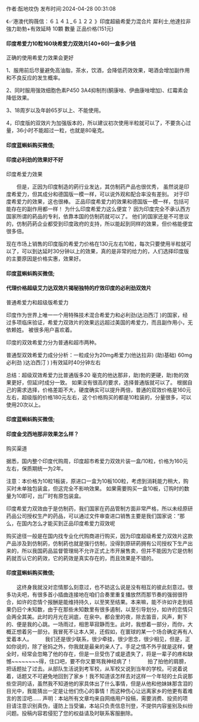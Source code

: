 <p>作者:酝地坟伪 发布时间:2024-04-28 00:31:08</p>
<p>《✅港澳代购薇信：６１４１_６１２２ 》印度超級希愛力混合片 犀利士,他達拉非 強力助勃+有效延時 10顆 數量 正品价格(151元) </p>
									<h4>印度希爱力10粒160块希爱力双效片[40+60)一盒多少钱</h4><p>正确的使用希爱力效果会更好</p><p>1、服用前后尽量避免高油脂，茶水，饮酒，会降低药效效果，喝酒会增加副作用和不良反应的发生概率。</p><p>2、同时服用强效细胞色素P450 3A4抑制剂(酮康唑、伊曲康唑增加)、红霉素会降低效果。</p><p>3、18周岁以及年龄65岁以上、不能使用。</p><p>4，印度版的双效片为加强版本的，所以建议初次使用半粒就可以了，不要贪心过量，36小时不能超过一粒，也就是80毫克。</p><p></p><h4>	印度蓝蝌蚪购买微信;</h4><p></p><h4>印度必利劲的效果好不好</h4><p>印度希爱力效果</p><p>　　但是，正因为印度制造的葯行业发达，其仿制药产品也很优秀， 虽然说是印度希爱力，但其成分和德国版一模一样，可以说外观和配合率没有差别。 对于印度希爱力的效果，这也很棒。 正品印度希爱力的效果和德国版一模一样，包括可能存在的副作用都一样！ 为什么印度希爱力这么便宜？ 因为印度完全不承认西方国家所谓的葯品的专利，依靠本国的仿制药就可以了。 他们的国家还是不可思议的，仿制药葯企业都受到印度政府的支持，所以能起到同样的效果，但价格能便宜很多倍。</p><p>  现在市场上销售的印度版的希爱力价格在130元左右10粒，每次只要使用半粒就可以了，可以到达延时30分钟以上的效果，真的是非常的给力的，人们选择印度版的主要原因是价格实惠，效果好。</p><p></p><h4>	印度蓝蝌蚪购买微信;</h4><p></p><h4>代理价格超级艾力达双效片揭秘独特的疗效印度的必利劲双效片</h4><p>普通希爱力和超级版希爱力</p><p>印度作为世界上唯一一个用特殊技术混合希爱力和必利劲(达泊西汀 )的国家，经过多项临床验证，希爱力双效片的效果远远超过美国的希爱力，而且副作用小，无依赖姓。 被很多用户喜欢着。</p><p>印度的双效希爱力分为普通和超市两种。</p><p>普通型双效希爱力成分分析：一粒成分为20mg希爱力(他达拉非) (助)基础) 60mg必利劲 )达泊西汀 ) )有效延时40分钟左右</p><p>总结：超级双效希爱力比普通版多20 毫克的他达那非，助)勃的更硬，助)勃的效果更好，但延)时成分一致。 如果没有很高的要求，选择普通版就可以了。 根据自己的需求选择，价格差距不大，硬度确实可以提升两倍，普通的双效价格是160元左右，超级版的价格180元左右，这个价格购买的都是10粒装的，分量很多，可以使用20次以上。</p><p></p><h4>	印度蓝蝌蚪购买微信;</h4><p></p><h4>印度金戈西地那非效果怎么样？</h4><p>购买渠道</p><p>据悉，国内整个印度代购周，印度超市希爱力双效片装一盒/10粒，价格为160元左右，保质期统一为2年。</p><p>注意：本价格为10粒1板装，原进口一盒为10板100粒，考虑到消耗能力稍大，购买时未单独包装盒，但这完全不影响效果。 如果需要购买一盒10板，订购时的数量为10即可，出厂时有原包装盒。</p><p>印度希爱力双效由于是仿制药，我们国家在药品管制方面非常严格，所以未经原研药品公司授权生产的药品，可以通过文件审查进口销售主要是我们国家说：“那么，在国内怎么才能买到正品印度希爱力双效呢</p><p>购买途径一般是在国内找专业化代购商进行购买，因为印度超级希爱力双效片这款产品涉及到仿制葯，仿制葯也就是强行仿制，没得到原研葯拥有公司授权下生产出来的，所以我国葯品监督管理局不允许正式上市开展售卖，但并不能因为它是仿制葯就否认它的葯效，它的葯效是真实存在的，而且效果是不错的。</p><p></p><h4>	印度蓝蝌蚪购买微信;</h4>　　这终身我就没对恋情那么刻意过，也不妨这么说是没有相互的彼此刻意过。很多功夫吧，有很多首小插曲连接地在咱们合奏里重复播放然而那节奏的强弱很符合，如许的恋情个报酬是能维持持久，以至笑至结果。本来嘛，能不许如许走到结果仍旧个未知数，由于在那些未知数里有很多遏制，以至引导划分，如许的恋情只会两全其美。此时的月光在涧底，在泉中。都会里的夜，除去笛音，风声，剩下的、便是我的心跳。一场雨过，相思草寂静而生。此时，我想着一部分，而你，大概正想着另一部分。我冒死不让本人哭，还假如，在寰球的某一个场合确定再有人爱着本人。　　　我们还是很少联系，很少牵挂，很少思念，很少相见，但是，正如你说的，除了爸妈之外，你我就是最亲的亲人了。手足之情不外乎就是这样，健全时，经常会忽略了他的存在，但是一旦受伤了或是遗失了，将是一辈子的疼和缺憾~~~~~~~~得，住口吧，要不你又要骂我神经病了！　　　拍了拍他的肩膀，把话题扯了过去。从部队生活说到考军校，从军校又说到当年的学校。可说着说着，话题又不可避免地回到了家乡！我不知道该怎样去对这样一个年轻的士兵说那些空洞的话，虽然我不知道他的家具体出了什么事情，但是从他和他妹妹那含泪的目光中，我能猜出一定是让他们伤心的事情！而这种伤心让远离家乡的他更有着难言的苦涩吧......				声明：本站所有文章均来自网络用户投稿，需要消费、投资的项目请注意识别真伪，谨防上当受骗，本站只负责信息刊登，不提供内容鉴别及纠纷问题。投稿内容若侵犯了您的权益请及时联系客服删除。				
